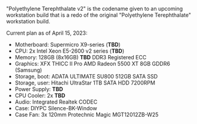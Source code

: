 "Polyethylene Terephthalate v2" is the codename given to an upcoming workstation build that is a redo of the original "Polyethylene Terephthalate" workstation build. 

Current plan as of April 15, 2023:  

- Motherboard: Supermicro X9-series (**TBD**)
- CPU: 2x Intel Xeon E5-2600 v2 series (**TBD**)
- Memory: 128GB (8x16GB) **TBD** DDR3 Registered ECC
- Graphics: XFX THICC II Pro AMD Radeon 5500 XT 8GB GDDR6 (Samsung)  
- Storage, boot: ADATA ULTIMATE SU800 512GB SATA SSD  
- Storage, user: Hitachi UltraStar 1TB SATA HDD 7200RPM  
- Power Supply: **TBD**
- CPU Cooler: 2x **TBD**
- Audio: Integrated Realtek CODEC  
- Case: DIYPC Silence-BK-Window
- Case Fan: 3x 120mm Protechnic Magic MGT12012ZB-W25  


